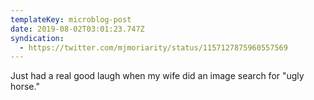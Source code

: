 ```yaml
---
templateKey: microblog-post
date: 2019-08-02T03:01:23.747Z
syndication:
  - https://twitter.com/mjmoriarity/status/1157127875960557569
---
```


Just had a real good laugh when my wife did an image search for "ugly horse."
